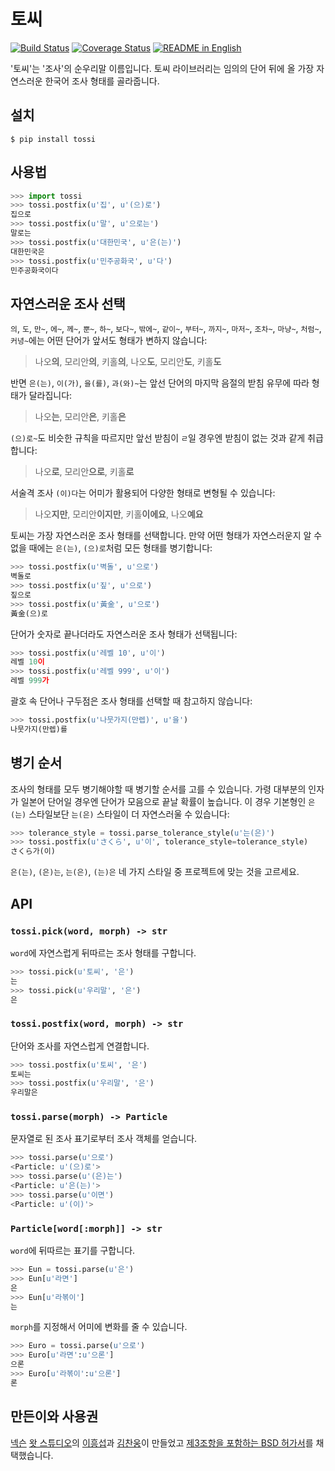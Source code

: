 # 토씨

[![Build Status](
  https://travis-ci.org/what-studio/tossi.svg?branch=master
)](https://travis-ci.org/what-studio/tossi)
[![Coverage Status](
  https://coveralls.io/repos/github/what-studio/tossi/badge.svg?branch=master
)](https://coveralls.io/r/what-studio/tossi)
[![README in English](
  https://img.shields.io/badge/readme-english-blue.svg?style=flat
)](README.en.md)

'토씨'는 '조사'의 순우리말 이름입니다. 토씨 라이브러리는 임의의 단어 뒤에 올
가장 자연스러운 한국어 조사 형태를 골라줍니다.

## 설치

```console
$ pip install tossi
```

## 사용법

```python
>>> import tossi
>>> tossi.postfix(u'집', u'(으)로')
집으로
>>> tossi.postfix(u'말', u'으로는')
말로는
>>> tossi.postfix(u'대한민국', u'은(는)')
대한민국은
>>> tossi.postfix(u'민주공화국', u'다')
민주공화국이다
```

## 자연스러운 조사 선택

`의`, `도`, `만~`, `에~`, `께~`, `뿐~`, `하~`, `보다~`, `밖에~`, `같이~`,
`부터~`, `까지~`, `마저~`, `조차~`, `마냥~`, `처럼~`, `커녕~`에는 어떤 단어가
앞서도 형태가 변하지 않습니다:

> 나오**의**, 모리안**의**, 키홀**의**, 나오**도**, 모리안**도**, 키홀**도**

반면 `은(는)`, `이(가)`, `을(를)`, `과(와)~`는 앞선 단어의 마지막 음절의 받침
유무에 따라 형태가 달라집니다:

> 나오**는**, 모리안**은**, 키홀**은**

`(으)로~`도 비슷한 규칙을 따르지만 앞선 받침이 `ㄹ`일 경우엔 받침이 없는 것과
같게 취급합니다:

> 나오**로**, 모리안**으로**, 키홀**로**

서술격 조사 `(이)다`는 어미가 활용되어 다양한 형태로 변형될 수 있습니다:

> 나오**지만**, 모리안**이지만**, 키홀**이에요**, 나오**예요**

토씨는 가장 자연스러운 조사 형태를 선택합니다.  만약 어떤 형태가 자연스러운지
알 수 없을 때에는 `은(는)`, `(으)로`처럼 모든 형태를 병기합니다:

```python
>>> tossi.postfix(u'벽돌', u'으로')
벽돌로
>>> tossi.postfix(u'짚', u'으로')
짚으로
>>> tossi.postfix(u'黃金', u'으로')
黃金(으)로
```

단어가 숫자로 끝나더라도 자연스러운 조사 형태가 선택됩니다:

```python
>>> tossi.postfix(u'레벨 10', u'이')
레벨 10이
>>> tossi.postfix(u'레벨 999', u'이')
레벨 999가
```

괄호 속 단어나 구두점은 조사 형태를 선택할 때 참고하지 않습니다:

```python
>>> tossi.postfix(u'나뭇가지(만렙)', u'을')
나뭇가지(만렙)를
```

## 병기 순서

조사의 형태를 모두 병기해야할 때 병기할 순서를 고를 수 있습니다. 가령 대부분의
인자가 일본어 단어일 경우엔 단어가 모음으로 끝날 확률이 높습니다. 이 경우
기본형인 `은(는)` 스타일보단 `는(은)` 스타일이 더 자연스러울 수 있습니다:

```python
>>> tolerance_style = tossi.parse_tolerance_style(u'는(은)')
>>> tossi.postfix(u'さくら', u'이', tolerance_style=tolerance_style)
さくら가(이)
```

`은(는)`, `(은)는`, `는(은)`, `(는)은` 네 가지 스타일 중 프로젝트에 맞는 것을
고르세요.

## API

### `tossi.pick(word, morph) -> str`

`word`에 자연스럽게 뒤따르는 조사 형태를 구합니다.

```python
>>> tossi.pick(u'토씨', '은')
는
>>> tossi.pick(u'우리말', '은')
은
```

### `tossi.postfix(word, morph) -> str`

단어와 조사를 자연스럽게 연결합니다.

```python
>>> tossi.postfix(u'토씨', '은')
토씨는
>>> tossi.postfix(u'우리말', '은')
우리말은
```

### `tossi.parse(morph) -> Particle`

문자열로 된 조사 표기로부터 조사 객체를 얻습니다.

```python
>>> tossi.parse(u'으로')
<Particle: u'(으)로'>
>>> tossi.parse(u'(은)는')
<Particle: u'은(는)'>
>>> tossi.parse(u'이면')
<Particle: u'(이)'>
```

### `Particle[word[:morph]] -> str`

`word`에 뒤따르는 표기를 구합니다.

```python
>>> Eun = tossi.parse(u'은')
>>> Eun[u'라면']
은
>>> Eun[u'라볶이']
는
```

`morph`를 지정해서 어미에 변화를 줄 수 있습니다.

```python
>>> Euro = tossi.parse(u'으로')
>>> Euro[u'라면':u'으론']
으론
>>> Euro[u'라볶이':u'으론']
론
```

## 만든이와 사용권

[넥슨][nexon] [왓 스튜디오][what-studio]의 [이흥섭][sublee]과
[김찬웅][kexplo]이 만들었고 [제3조항을 포함하는 BSD 허가서][bsd-3-clause]를
채택했습니다.

[nexon]: http://nexon.com/
[what-studio]: https://github.com/what-studio
[sublee]: http://subl.ee/
[kexplo]: http://chanwoong.kim/
[bsd-3-clause]: http://opensource.org/licenses/BSD-3-Clause

